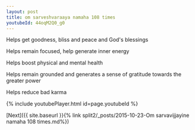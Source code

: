 ```yaml
---
layout: post
title: om sarveshvaraaya namaha 108 times
youtubeId: 44oqM2Q0_g0
---
```

 
 
Helps get goodness, bliss and peace and God's blessings
 
Helps remain focused, help generate inner energy 
 
Helps boost physical and mental health 
 
Helps remain grounded and generates a sense of gratitude towards the greater power 
 
Helps reduce bad karma
 
 
 
 


{% include youtubePlayer.html id=page.youtubeId %}
 
[Next]({{ site.baseurl }}{% link  split2/_posts/2015-10-23-Om sarvavijjayine namaha 108 times.md%})
 
